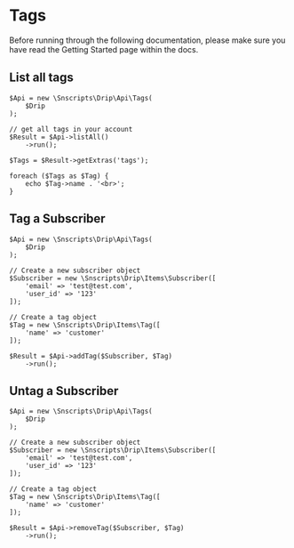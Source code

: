 # Tags

Before running through the following documentation, please make sure you have read the Getting Started page within the docs.

## List all tags

    $Api = new \Snscripts\Drip\Api\Tags(
        $Drip
    );

    // get all tags in your account
    $Result = $Api->listAll()
        ->run();

    $Tags = $Result->getExtras('tags');

    foreach ($Tags as $Tag) {
        echo $Tag->name . '<br>';
    }

## Tag a Subscriber

    $Api = new \Snscripts\Drip\Api\Tags(
        $Drip
    );

    // Create a new subscriber object
    $Subscriber = new \Snscripts\Drip\Items\Subscriber([
        'email' => 'test@test.com',
        'user_id' => '123'
    ]);

    // Create a tag object
    $Tag = new \Snscripts\Drip\Items\Tag([
        'name' => 'customer'
    ]);

    $Result = $Api->addTag($Subscriber, $Tag)
        ->run();

## Untag a Subscriber

    $Api = new \Snscripts\Drip\Api\Tags(
        $Drip
    );

    // Create a new subscriber object
    $Subscriber = new \Snscripts\Drip\Items\Subscriber([
        'email' => 'test@test.com',
        'user_id' => '123'
    ]);

    // Create a tag object
    $Tag = new \Snscripts\Drip\Items\Tag([
        'name' => 'customer'
    ]);

    $Result = $Api->removeTag($Subscriber, $Tag)
        ->run();

